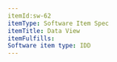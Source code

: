 ```yaml
---
itemId:sw-62
itemType: Software Item Spec
itemTitle: Data View
itemFulfills: 
Software item type: IDD
---
```

